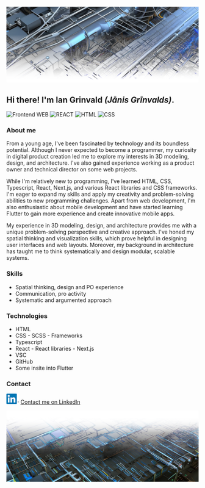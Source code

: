 ![image](/forgithub1.png)
## Hi there! I'm Ian Grinvald *(Jānis Grīnvalds)*.
<p>
  <img src="https://img.shields.io/badge/-WEB Frontend-yellow" alt="Frontend WEB">
  <https://img.shields.io/badge/TypeScript-TypeScript-#637FA5>
  <img src="https://img.shields.io/badge/-React-red" alt="REACT">
  <img src="https://img.shields.io/badge/-HTML-green" alt="HTML">
  <img src="https://img.shields.io/badge/-CSS-pink" alt="CSS">
</p>

### About me
From a young age, I've been fascinated by technology and its boundless potential. Although I never expected to become a programmer, my curiosity in digital product creation led me to explore my interests in 3D modeling, design, and architecture. I've also gained experience working as a product owner and technical director on some web projects.

While I'm relatively new to programming, I've learned HTML, CSS, Typescript, React, Next.js, and various React libraries and CSS frameworks. I'm eager to expand my skills and apply my creativity and problem-solving abilities to new programming challenges. Apart from web development, I'm also enthusiastic about mobile development and have started learning Flutter to gain more experience and create innovative mobile apps.

My experience in 3D modeling, design, and architecture provides me with a unique problem-solving perspective and creative approach. I've honed my spatial thinking and visualization skills, which prove helpful in designing user interfaces and web layouts. Moreover, my background in architecture has taught me to think systematically and design modular, scalable systems.

### Skills
* Spatial thinking, design and PO experience
* Communication, pro activity
* Systematic and argumented approach

### Technologies
- HTML
- CSS - SCSS - Frameworks
- Typescript
- React - React libraries - Next.js
- VSC
- GitHub
- Some insite into Flutter

### Contact
[![Contact me on LinkedIn](/LI_button.png)](https://www.linkedin.com/in/grinvaldsjanis/)
[Contact me on LinkedIn](https://www.linkedin.com/in/grinvaldsjanis/)

![image](/forgithub21.png)
